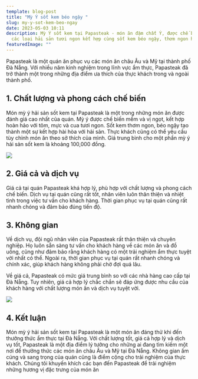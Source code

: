 ```yaml
---
template: blog-post
title: "Mỳ Ý sốt kem béo ngậy "
slug: my-y-sot-kem-beo-ngay
date: 2023-05-03 10:11
description: Mỳ Ý sốt kem tại Papasteak - món ăn đậm chất Ý, được chế biến từ
  các loại hải sản tươi ngon kết hợp cùng sốt kem béo ngậy, thơm ngon hấp dẫn.
featuredImage: ""
---
```

Papasteak là một quán ăn phục vụ các món ăn châu Âu và Mỹ tại thành phố Đà Nẵng. Với nhiều năm kinh nghiệm trong lĩnh vực ẩm thực, Papasteak đã trở thành một trong những địa điểm ưa thích của thực khách trong và ngoài thành phố.

## 1﻿. Chất lượng và phong cách chế biến

Món mỳ ý hải sản sốt kem tại Papasteak là một trong những món ăn được đánh giá cao nhất của quán. Mỳ ý được chế biến mềm và vị ngọt, kết hợp hoàn hảo với tôm, mực và cua tươi ngon. Sốt kem thơm ngon, béo ngậy tạo thành một sự kết hợp hài hòa với hải sản. Thực khách cũng có thể yêu cầu tùy chỉnh món ăn theo sở thích của mình. Giá trung bình cho một phần mỳ ý hải sản sốt kem là khoảng 100,000 đồng.

![](/assets/cach-lam-my-y-sot-kem-hai-san-5.jpg)

## 2﻿. Giá cả và dịch vụ

Giá cả tại quán Papasteak khá hợp lý, phù hợp với chất lượng và phong cách chế biến. Dịch vụ tại quán cũng rất tốt, nhân viên luôn thân thiện và nhiệt tình trong việc tư vấn cho khách hàng. Thời gian phục vụ tại quán cũng rất nhanh chóng và đảm bảo đúng tiến độ.

## 3﻿. Không gian

Về dịch vụ, đội ngũ nhân viên của Papasteak rất thân thiện và chuyên nghiệp. Họ luôn sẵn sàng tư vấn cho khách hàng về các món ăn và đồ uống, cũng như đảm bảo rằng khách hàng có một trải nghiệm ẩm thực tuyệt vời nhất có thể. Ngoài ra, thời gian phục vụ tại quán rất nhanh chóng và chính xác, giúp khách hàng không phải chờ đợi quá lâu.

Về giá cả, Papasteak có mức giá trung bình so với các nhà hàng cao cấp tại Đà Nẵng. Tuy nhiên, giá cả hợp lý chắc chắn sẽ đáp ứng được nhu cầu của khách hàng với chất lượng món ăn và dịch vụ tuyệt vời.

![](/assets/getlstd-property-photo.jpg)

## 4﻿. Kết luận

Món mỳ ý hải sản sốt kem tại Papasteak là một món ăn đáng thử khi đến thưởng thức ẩm thực tại Đà Nẵng. Với chất lượng tốt, giá cả hợp lý và dịch vụ tốt, Papasteak là một địa điểm lý tưởng cho những ai đang tìm kiếm một nơi để thưởng thức các món ăn châu Âu và Mỹ tại Đà Nẵng. Không gian ấm cúng và sang trọng của quán cũng là điểm cộng cho trải nghiệm của thực khách. Chúng tôi khuyến khích các bạn đến Papasteak để trải nghiệm những hương vị đặc trưng của món ăn